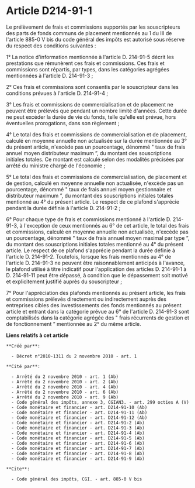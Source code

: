 # Article D214-91-1

Le prélèvement de frais et commissions supportés par les souscripteurs des parts de fonds communs de placement mentionnés au
1 du III de l'article 885-0 V bis du code général des impôts est autorisé sous réserve du respect des conditions suivantes : 

1° La notice d'information mentionnée à l'article D. 214-91-5 décrit les prestations que rémunèrent ces frais et commissions.
Ces frais et commissions sont répartis, par types, dans les catégories agrégées mentionnées à l'article D. 214-91-3 ; 

2° Ces frais et commissions sont consentis par le souscripteur dans les conditions prévues à l'article D. 214-91-4 ; 

3° Les frais et commissions de commercialisation et de placement ne peuvent être prélevés que pendant un nombre limité
d'années. Cette durée ne peut excéder la durée de vie du fonds, telle qu'elle est prévue, hors éventuelles prorogations, dans
son règlement ; 

4° Le total des frais et commissions de commercialisation et de placement, calculé en moyenne annuelle non actualisée sur la
durée mentionnée au 3° du présent article, n'excède pas un pourcentage, dénommé " taux de frais annuel moyen distributeur
maximum ”, du montant des souscriptions initiales totales. Ce montant est calculé selon des modalités précisées par arrêté du
ministre chargé de l'économie ; 

5° Le total des frais et commissions de commercialisation, de placement et de gestion, calculé en moyenne annuelle non
actualisée, n'excède pas un pourcentage, dénommé " taux de frais annuel moyen gestionnaire et distributeur maximum ”, du
montant des souscriptions initiales totales mentionné au 4° du présent article. Le respect de ce plafond s'apprécie pendant
la durée définie à l'article D. 214-91-2 ; 

6° Pour chaque type de frais et commissions mentionné à l'article D. 214-91-3, à l'exception de ceux mentionnés au 6° de cet
article, le total des frais et commissions, calculé en moyenne annuelle non actualisée, n'excède pas un pourcentage, dénommé
" taux de frais annuel moyen maximal par type ”, du montant des souscriptions initiales totales mentionné au 4° du présent
article. Le respect de ce plafond s'apprécie pendant la durée définie à l'article D. 214-91-2. Toutefois, lorsque les frais
mentionnés au 4° de l'article D. 214-91-3 ne peuvent être raisonnablement anticipés à l'avance, le plafond utilisé à titre
indicatif pour l'application des articles D. 214-91-1 à D. 214-91-11 peut être dépassé, à condition que le dépassement soit
motivé et explicitement justifié auprès du souscripteur ; 

7° Pour l'appréciation des plafonds mentionnés au présent article, les frais et commissions prélevés directement ou
indirectement auprès des entreprises cibles des investissements des fonds mentionnés au présent article et entrant dans la
catégorie prévue au 6° de l'article D. 214-91-3 sont comptabilisés dans la catégorie agrégée des " frais récurrents de
gestion et de fonctionnement ” mentionnée au 2° du même article.

**Liens relatifs à cet article**

	**Créé par**:

	  - Décret n°2010-1311 du 2 novembre 2010 - art. 1

	**Cité par**:

	  - Arrêté du 2 novembre 2010 - art. 1 (Ab)
	  - Arrêté du 2 novembre 2010 - art. 2 (Ab)
	  - Arrêté du 2 novembre 2010 - art. 4 (Ab)
	  - Arrêté du 2 novembre 2010 - art. 6 (Ab)
	  - Arrêté du 2 novembre 2010 - art. 9 (Ab)
	  - Code général des impôts, annexe 3, CGIAN3. - art. 299 octies A (V)
	  - Code monétaire et financier - art. D214-91-10 (Ab)
	  - Code monétaire et financier - art. D214-91-11 (Ab)
	  - Code monétaire et financier - art. D214-91-12 (Ab)
	  - Code monétaire et financier - art. D214-91-2 (Ab)
	  - Code monétaire et financier - art. D214-91-3 (Ab)
	  - Code monétaire et financier - art. D214-91-4 (Ab)
	  - Code monétaire et financier - art. D214-91-5 (Ab)
	  - Code monétaire et financier - art. D214-91-6 (Ab)
	  - Code monétaire et financier - art. D214-91-7 (Ab)
	  - Code monétaire et financier - art. D214-91-8 (Ab)
	  - Code monétaire et financier - art. D214-91-9 (Ab)

	**Cite**:

	  - Code général des impôts, CGI. - art. 885-0 V bis
